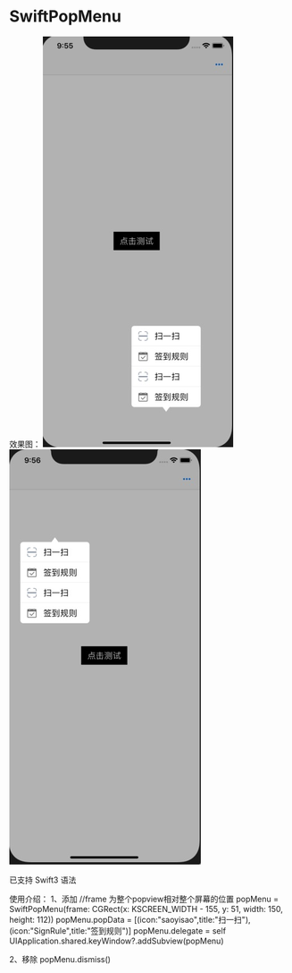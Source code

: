 # SwiftPopMenu
效果图：
 ![image](https://github.com/TangledHusky/SwiftPopMenu/blob/master/img2.png)
 ![image](https://github.com/TangledHusky/SwiftPopMenu/blob/master/img1.png)
 
 
 已支持 Swift3 语法
 
 使用介绍：
 1、添加
  			//frame 为整个popview相对整个屏幕的位置
        popMenu =  SwiftPopMenu(frame: CGRect(x: KSCREEN_WIDTH - 155, y: 51, width: 150, height: 112))
        popMenu.popData = [(icon:"saoyisao",title:"扫一扫"),(icon:"SignRule",title:"签到规则")]
        popMenu.delegate = self
        UIApplication.shared.keyWindow?.addSubview(popMenu)
				
 2、移除
 				popMenu.dismiss()
